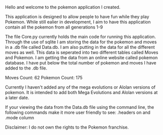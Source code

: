 Hello and welcome to the pokemon application I created. 

This application is designed to allow people to have fun while they play Pokemon.
While still ealier in development, I aim to have this application contain all the pokemon from all generations 1-9

The file Core.py currently holds the main code for running this application. Through the use of sqlite I am storing the data for the pokemon and moves in a .db file called Data.db. I am also putting in the data for all the different moves as well. This data is seperated into two different tables called Moves and Pokemon. I am getting the data from an online website called pokemon database. I have put below the total number of pokemon and moves I have added to the .db file.

Moves Count: 62
Pokemon Count: 175

Currently I haven't added any of the mega evolutions or Alolan versions of pokemon. It is intended to add both Mega Evolutions and Alolan versions at a later date.

If your viewing the data from the Data.db file using the command line, the following commands make it more user friendly to see: .headers on and .mode column

Disclaimer: I do not own the rights to the Pokemon franchise.
